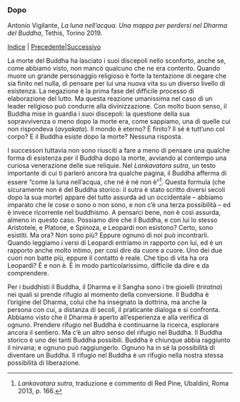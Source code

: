 <link rel="stylesheet" href="../assets/style.css">

### Dopo

Antonio Vigilante, _La luna nell’acqua. Una mappa per perdersi nel Dharma del Buddha_, Tethis, Torino 2019.

[Indice](index.md) | [Precedente](quello-che-non-si-puo-dire.md)|[Successivo](pesi.md)

La morte del Buddha ha lasciato i suoi discepoli nello sconforto, anche se, come abbiamo visto, non mancò qualcuno che ne era contento. Quando muore un grande personaggio religioso è forte la tentazione di negare che sia finito nel nulla, di pensare per lui una nuova vita su un diverso livello di esistenza. La negazione è la prima fase del difficile processo di elaborazione del lutto. Ma questa reazione umanissima nel caso di un leader religioso può condurre alla divinizzazione. Con molto buon senso, il Buddha mise in guardia i suoi discepoli: la questione della sua sopravvivenza o meno dopo la morte era, come sappiamo, una di quelle cui non rispondeva (_avyakata_). Il mondo è eterno? È finito? Il sé è tutt’uno col corpo? E il Buddha esiste dopo la morte? Nessuna risposta.

I successori tuttavia non sono riusciti a fare a meno di pensare una qualche forma di esistenza per il Buddha dopo la morte, avviando al contempo una curiosa venerazione delle sue reliquie. Nel _Lankavatara sutra_, un testo importante di cui ti parlerò ancora tra qualche pagina, il Buddha afferma di essere “come la luna nell’acqua, che né è né non è”[^55]. Questa formula (che sicuramente non è del Buddha storico: il sutra è stato scritto diversi secoli dopo la sua morte) appare del tutto assurda ad un occidentale – abbiamo imparato che le cose o sono o non sono, e non c’è una terza possibilità – ed è invece ricorrente nel buddhismo. A pensarci bene, non è così assurda, almeno in questo caso. Possiamo dire che il Buddha, e con lui lo stesso Aristotele, e Platone, e Spinoza, e Leopardi non esistono? Certo, sono esistiti. Ma ora? Non sono più? Eppure ognuno di noi può incontrarli. Quando leggiamo i versi di Leopardi entriamo in rapporto con lui, ed è un rapporto anche molto intimo, per così dire da cuore a cuore. Uno dei due cuori non batte più, eppure il contatto è reale. Che tipo di vita ha ora Leopardi? È e non è. È in modo particolarissimo, difficile da dire e da comprendere.

Per i buddhisti il Buddha, il Dharma e il Sangha sono i tre gioielli (_triratna_) nei quali si prende rifugio al momento della conversione. Il Buddha è l’origine del Dharma, colui che ha insegnato la dottrina, ma anche la persona con cui, a distanza di secoli, il praticante dialoga e si confronta. Abbiamo visto che il Dharma è aperto all’esperienza e alla verifica di ognuno. Prendere rifugio nel Buddha è continuarne la ricerca, esplorare ancora il sentiero. Ma c’è un altro senso del rifugio nel Buddha. Il Buddha storico è uno dei tanti Buddha possibili. Buddha è chiunque abbia raggiunto il nirvana; e ognuno può raggiungerlo. Ognuno ha in sé la possibilità di diventare un Buddha. Il rifugio nel Buddha è un rifugio nella nostra stessa possibilità di liberazione.

[^55]: *Lankavatara sutra*, traduzione e commento di Red Pine, Ubaldini, Roma 2013, p. 166.
